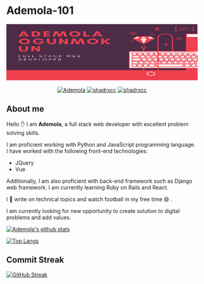 # Ademola-101

 ![Github logo](/images/ADEMOLA2.png)
<p align="center">
  <a href="https://twitter.com/Ademola_isr" target="_blank"><img src="https://img.shields.io/badge/Twitter-1DA1F2.svg?&style=for-the-badge&logo=twitter&logoColor=white" alt="Ademola"></a>
   <a href="https://www.linkedin.com/in/ademola-ogunmokun-492575203/" target="_blank"><img src="https://img.shields.io/badge/LinkedIn-%230077B5.svg?&style=for-the-badge&logo=linkedin&logoColor=white" alt="shadrxcc"></a>
  <a href="https://www.instagram.com/kingisrael_12/" target="_blank"><img src="https://img.shields.io/badge/Instagram-E4405F?style=for-the-badge&logo=instagram&logoColor=white" alt="shadrxcc"/></a>
</p>

## About me

Hello :raised_hand: I am **Ademola**, a full stack web developer with excellent problem solving skills.

I am proficient working with Python and JavaScript programming language. I have worked with the following front-end technologies:

* JQuery
* Vue
  
Additionally, I am also proficient with back-end framework such as Django web framework. I am currently learning Ruby on Rails and React.

I :memo: write on technical topics and watch football in my free time :smile: .

I am currently looking for new opportunity to create solution to digital problems and add values.


[![Ademola's github stats](https://github-readme-stats.vercel.app/api?username=Ademola101&count_private=true&show_icons=true&theme=radical)](https://github.com/anuraghazra/github-readme-stats)

[![Top Langs](https://github-readme-stats.vercel.app/api/top-langs/?username=Ademola101&exclude_repo=Data-visualization-)](https://github.com/anuraghazra/github-readme-stats)


## Commit Streak

[![GitHub Streak](https://github-readme-streak-stats.herokuapp.com/?user=Ademola101&theme=dark)](https://git.io/streak-stats)
